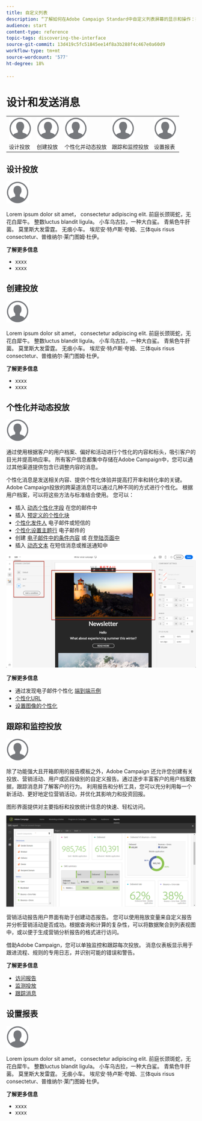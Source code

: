 ```yaml
---
title: 自定义列表
description: “了解如何在Adobe Campaign Standard中自定义列表屏幕的显示和操作：排序、筛选、删除或复制元素。 列表屏幕会显示一个或多个给定资源的元素。”
audience: start
content-type: reference
topic-tags: discovering-the-interface
source-git-commit: 13d419c5fc51845ee14f8a3b288f4c467e0a60d9
workflow-type: tm+mt
source-wordcount: '577'
ht-degree: 18%

---
```



# 设计和发送消息

<table>
<tr>
    <td valign="top">
        <a href="../../start/using/work-with-audiences.md"><img width="60px" alt="条件" src="assets/icon_profile.svg"/></a>
    </td>
    <td valign="top">
        <a href="../../api/using/creating-a-service.md"><img width="60px" alt="条件" src="assets/icon_profile.svg"/></a>
    </td>
    <td valign="top">
        <a href="../../api/using/interacting-with-custom-resources.md"><img width="60px" alt="条件" src="assets/icon_profile.svg"/></a>
    </td>
    <td valign="top">
        <a href="../../api/using/interacting-with-marketing-history.md"><img width="60px" alt="条件" src="assets/icon_profile.svg"/></a>
    </td>
    <td valign="top">
        <a href="../../api/using/interacting-with-marketing-history.md"><img width="60px" alt="条件" src="assets/icon_profile.svg"/></a>
    </td>
</tr>
<tr>
<td>设计投放</td>
<td>创建投放</td>
<td>个性化并动态投放</td>
<td>跟踪和监控投放</td>
<td>设置报表</td>
</tr>
</table>

## 设计投放

<img width="60px" alt="条件" src="assets/icon_profile.svg"/>

Lorem ipsum dolor sit amet， consectetur adipiscing elit. 前庭长颈斑蛇，无花白犀牛。 整数luctus blandit ligula。 小车乌古拉，一种大白鲨。 青紫色牛肝菌。 莫里斯大发雷霆。 无痕小车。 埃尼安·特卢斯·夸姆、三体quis risus consectetur、普维纳尔·莱门图姆·杜伊。

**了解更多信息**

* xxxx
* xxxx

## 创建投放

<img width="60px" alt="条件" src="assets/icon_profile.svg"/>

Lorem ipsum dolor sit amet， consectetur adipiscing elit. 前庭长颈斑蛇，无花白犀牛。 整数luctus blandit ligula。 小车乌古拉，一种大白鲨。 青紫色牛肝菌。 莫里斯大发雷霆。 无痕小车。 埃尼安·特卢斯·夸姆、三体quis risus consectetur、普维纳尔·莱门图姆·杜伊。

**了解更多信息**

* xxxx
* xxxx

## 个性化并动态投放

<img width="60px" alt="条件" src="assets/icon_profile.svg"/>

通过使用根据客户的用户档案、偏好和活动进行个性化的内容和标头，吸引客户的目光并提高响应率。 所有客户信息都集中存储在Adobe Campaign中，您可以通过其他渠道提供包含已调整内容的消息。

个性化消息是发送相关内容、提供个性化体验并提高打开率和转化率的关键。 Adobe Campaign投放的跨渠道消息可以通过几种不同的方式进行个性化。 根据用户档案，可以将这些方法与标准结合使用。 您可以：

* 插入 [动态个性化字段](../../designing/using/personalization.md#inserting-a-personalization-field) 在您的邮件中
* 插入 [预定义的个性化块](../../designing/using/personalization.md#adding-a-content-block)
* [个性化发件人](../../designing/using/subject-line.md) 电子邮件或短信的
* [个性化设置主题行](../../designing/using/subject-line.md) 电子邮件的
* 创建 [电子邮件中的条件内容](../../designing/using/personalization.md#defining-dynamic-content-in-an-email) 或 [在登陆页面中](../../channels/using/designing-a-landing-page.md#defining-dynamic-content-in-a-landing-page)
* 插入 [动态文本](../../channels/using/defining-dynamic-text.md) 在短信消息或推送通知中

![](assets/delivery_content_43.png)

**了解更多信息**

* 通过发现电子邮件个性化 [端到端示例](../../designing/using/personalization.md#example-email-personalization)
* [个性化URL](../../designing/using/personalization.md#personalizing-urls)
* [设置图像的个性化](../../designing/using/personalization.md#personalizing-an-image-source)

## 跟踪和监控投放

<img width="60px" alt="条件" src="assets/icon_profile.svg"/>

除了功能强大且开箱即用的报告模板之外，Adobe Campaign 还允许您创建有关投放、营销活动、用户或区段级别的自定义报告。通过逐步丰富客户的用户档案数据，跟踪消息并了解客户的行为。 利用报告和分析工具，您可以充分利用每一个新活动、更好地定位营销活动，并优化其影响力和投资回报。

图形界面提供对主要指标和投放统计信息的快速、轻松访问。

![](assets/dynamic_report_intro.png)

营销活动报告用户界面有助于创建动态报告。 您可以使用拖放变量来自定义报告并分析营销活动是否成功。根据查询和计算的复杂性，可以将数据聚合到列表视图中，或以便于生成营销分析报告的格式进行访问。

借助Adobe Campaign，您可以单独监控和跟踪每次投放。 消息仪表板显示用于跟进流程、规则的专用日志，并识别可能的错误和警告。


**了解更多信息**

* [访问报告](../../reporting/using/about-dynamic-reports.md)
* [监测投放](../../sending/using/monitoring-a-delivery.md)
* [跟踪消息](../../sending/using/tracking-messages.md)

## 设置报表

<img width="60px" alt="条件" src="assets/icon_profile.svg"/>

Lorem ipsum dolor sit amet， consectetur adipiscing elit. 前庭长颈斑蛇，无花白犀牛。 整数luctus blandit ligula。 小车乌古拉，一种大白鲨。 青紫色牛肝菌。 莫里斯大发雷霆。 无痕小车。 埃尼安·特卢斯·夸姆、三体quis risus consectetur、普维纳尔·莱门图姆·杜伊。

**了解更多信息**

* xxxx
* xxxx
